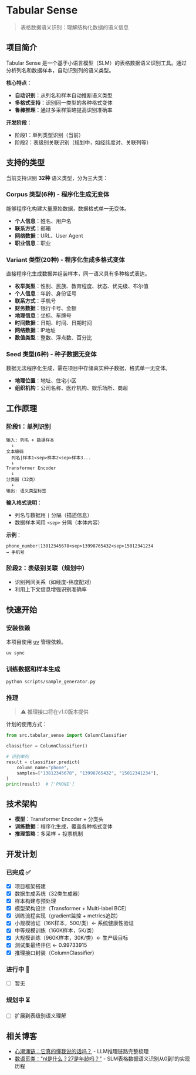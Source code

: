 # Tabular Sense

> 表格数据语义识别：理解结构化数据的语义信息

## 项目简介

Tabular Sense 是一个基于小语言模型（SLM）的表格数据语义识别工具。通过分析列名和数据样本，自动识别列的语义类型。

**核心特点**：

- **自动识别**：从列名和样本自动推断语义类型
- **多格式支持**：识别同一类型的各种格式变体
- **鲁棒推理**：通过多采样策略提高识别准确率

**开发阶段**：

- 阶段1：单列类型识别（当前）
- 阶段2：表级别关联识别（规划中，如经纬度对、关联列等）

## 支持的类型

当前支持识别 **32种** 语义类型，分为三大类：

### Corpus 类型(6种) - 程序化生成无变体

能够程序化构建大量原始数据，数据格式单一无变体。

- **个人信息**：姓名、用户名
- **联系方式**：邮箱
- **网络数据**：URL、User Agent
- **职业信息**：职业

### Variant 类型(20种) - 程序化生成多格式变体

直接程序化生成数据并组装样本，同一语义具有多种格式表达。

- **枚举类型**：性别、民族、教育程度、状态、优先级、布尔值
- **个人信息**：年龄、身份证号
- **联系方式**：手机号
- **财务数据**：银行卡号、金额
- **地理信息**：坐标、车牌号
- **时间数据**：日期、时间、日期时间
- **网络数据**：IP地址
- **数值类型**：整数、浮点数、百分比

### Seed 类型(6种) - 种子数据无变体

数据无法程序化生成，需在项目中存储真实种子数据，格式单一无变体。

- **地理位置**：地址、住宅小区
- **组织机构**：公司名称、医疗机构、娱乐场所、商超

## 工作原理

### 阶段1：单列识别

```
输入: 列名 + 数据样本
  ↓
文本编码
  列名|样本1<sep>样本2<sep>样本3...
  ↓
Transformer Encoder
  ↓
分类器（32类）
  ↓
输出: 语义类型标签
```

**输入格式说明**：

- 列名与数据用 `|` 分隔（描述信息）
- 数据样本间用 `<sep>` 分隔（本体内容）

**示例**：

```
phone_number|13812345678<sep>13998765432<sep>15012341234
→ 手机号
```

### 阶段2：表级别关联（规划中）

- 识别列间关系（如经度-纬度配对）
- 利用上下文信息增强识别准确率

## 快速开始

### 安装依赖

本项目使用 [uv](https://github.com/astral-sh/uv) 管理依赖。

```bash
uv sync
```

### 训练数据和样本生成

```bash
python scripts/sample_generator.py
```

### 推理

> ⚠️ 推理接口将在v1.0版本提供

计划的使用方式：

```python
from src.tabular_sense import ColumnClassifier

classifier = ColumnClassifier()

# 识别单列
result = classifier.predict(
    column_name="phone",
    samples=["13812345678", "13998765432", "15012341234"],
)
print(result)  # ['PHONE']
```

## 技术架构

- **模型**：Transformer Encoder + 分类头
- **训练数据**：程序化生成，覆盖各种格式变体
- **推理策略**：多采样 + 投票机制

## 开发计划

### 已完成 ✅

- [x] 项目框架搭建
- [x] 数据生成系统（32类生成器）
- [x] 样本构建与预处理
- [x] 模型架构设计（Transformer + Multi-label BCE）
- [x] 训练流程实现（gradient监控 + metrics追踪）
- [x] 小规模验证（16K样本，500/类）← 系统健康性验证
- [x] 中等规模训练（160K样本，5K/类）
- [x] 大规模训练（960K样本，30K/类）← 生产级目标
- [x] 测试集最终评估 ← 0.99733915
- [x] 推理接口封装（ColumnClassifier）

### 进行中 🚧

- [ ] 暂无

### 规划中 ⏳

- [ ] 扩展到表级别语义理解

## 相关博客

- [心潮涌链：它真的懂我说的话吗？](https://fallingangel.net/archives/xin-chao-yong-lian-ta-zhen-de-dong-wo-shuo-de-hua-ma) -
  LLM推理链路完整梳理
- [数语觅类："nl是什么？27是年龄吗？"](https://fallingangel.net/archives/shu-yu-mi-lei-nlshi-shi-me-27shi-nian-ling-ma) -
  SLM表格数据语义识别从0到1的实现历程
